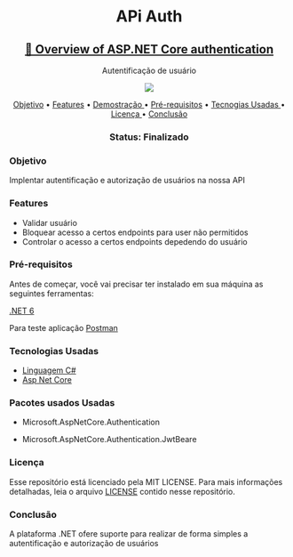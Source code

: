 <h1 align="center" > APi Auth </h1>
<h2 align="center">
    <a href="https://docs.microsoft.com/en-us/aspnet/core/security/authentication/?view=aspnetcore-6.0">🔗 Overview of ASP.NET Core authentication</a>
</h2>
<p align="center"> Autentificação de usuário </p>
<p align="center">
<img src="https://img.shields.io/github/license/MarlysonMendes/TestMinimalAPI"/>
</p>

<p align="center">
 <a href="#Objetivo">Objetivo</a> •
 <a href="#Features">Features</a> •
 <a href="#Demostração">Demostração  </a> • 
 <a href="#Pre-requisitos">Pré-requisitos</a> • 
 <a href="#Tecnogias">Tecnogias Usadas  </a> • 
 <a href="#licenca">Licença  </a> • 
 <a href="#conclusao">Conclusão  </a>
</p>
<h3 align="center"> 
 Status:	Finalizado
</h4>
<h3 name = "Objetivo"> Objetivo </h3>
<p> Implentar autentificação e autorização de usuários na nossa API </p>

<h3 name = "Features" >Features</h3>
<ul>
 <li>Validar usuário</li>
 <li>Bloquear acesso a certos endpoints para user não permitidos</li>
 <li>Controlar o acesso a certos endpoints depedendo do usuário</li>
 </ul>
 
  
  <h3 name="Pre-requisitos" >Pré-requisitos</h3>
  <p>Antes de começar, você vai precisar ter instalado em sua máquina as seguintes ferramentas:</p>
  <a href="https://dotnet.microsoft.com/en-us/download/dotnet/6.0" > .NET 6 </a>
  <p></p>
  <p>Para teste aplicação <a href="https://www.postman.com/downloads/">Postman </a></p>
  
  <h3 name = "Tecnogias" >Tecnologias Usadas</h3>
<ul>
 <li><a href="https://docs.microsoft.com/pt-br/dotnet/csharp/">Linguagem C# </a></li>
 <li><a href="https://docs.microsoft.com/pt-br/aspnet/core/?view=aspnetcore-6.0">Asp Net Core </a></li>
</ul>
   <h3 >Pacotes usados Usadas</h3>
<ul>
 <li><p >Microsoft.AspNetCore.Authentication </p></li>
 <li><p>Microsoft.AspNetCore.Authentication.JwtBeare </p></li>
</ul>
 
 <h3 name="licenca"> Licença </h3>
 <p>Esse repositório está licenciado pela MIT LICENSE. Para mais informações detalhadas, leia o arquivo <a href="https://github.com/MarlysonMendes/ApiAuth/blob/main/LICENSE">LICENSE</a> contido nesse repositório.</p>
 
 <h3 name = "conclusao"> Conclusão </h3>
 <p>A plataforma .NET ofere suporte para realizar de forma simples a autentificação e autorização de usuários</p>
 
